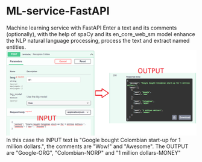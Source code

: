 # ML-service-FastAPI
Machine learning service with FastAPI
Enter a text and its comments (optionally), with the help of spaCy and its
en_core_web_sm model enhance the NLP natural language processing, process the text and extract named entities.
![img reference](https://github.com/juliancape/ML-service-FastAPI/blob/master/img.PNG)
In this case the INPUT text is "Google bought Colombian start-up for 1 million dollars.", the comments are "Wow!" and "Awesome".
The OUTPUT are "Google-ORG", "Colombian-NORP" and "1 million dollars-MONEY"

